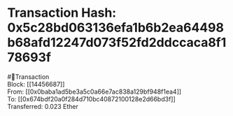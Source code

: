 
Transaction Hash: 0x5c28bd063136efa1b6b2ea64498b68afd12247d073f52fd2ddccaca8f178693f
====================================================================================
  
#💸Transaction  
Block: [[14456687]]  
From: [[0x0baba1ad5be3a5c0a66e7ac838a129bf948f1ea4]]  
To: [[0x674bdf20a0f284d710bc40872100128e2d66bd3f]]  
Transferred: 0.023 Ether